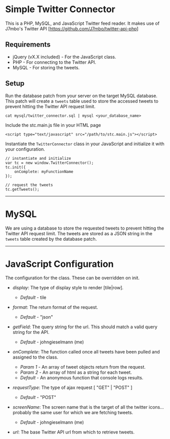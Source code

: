 # Simple Twitter Connector
This is a PHP, MySQL, and JavaScript Twitter feed reader. It makes use of
J7mbo's Twitter API [https://github.com/J7mbo/twitter-api-php]

## Requirements

- jQuery (vX.X included) - For the JavaScript class.
- PHP - For connecting to the Twitter API.
- MySQL - For storing the tweets.

## Setup

Run the database patch from your server on the target MySQL database. This
patch will create a `tweets` table used to store the accessed tweets to
prevent hitting the Twitter API request limit.
```
cat mysql/twitter_connector.sql | mysql <your_database_name>
```

Include the stc.main.js file in your HTML page
```
<script type="text/javascript" src="/path/to/stc.main.js"></script>
```

Instantiate the `TwitterConnector` class in your JavaScript and initialize
it with your configuration.
```
// instantiate and initialize
var tc = new window.TwitterConnector();
tc.init({
    onComplete: myFunctionName
});

// request the tweets
tc.getTweets();
```

---

# MySQL

We are using a database to store the requested tweets to prevent hitting the
Twitter API request limit. The tweets are stored as a JSON string in the `tweets`
table created by the database patch.

---

# JavaScript Configuration

The configuration for the class. These can be overridden on init.

- *display*: The type of display style to render [tile|row].
    - *Default* - tile

- *format*: The return format of the request.
    - *Default* - "json"

- *getField*: The query string for the url. This should match a
    valid query string for the API.
    - *Default* - johngieselmann (me)

- *onComplete*: The function called once all tweets have been
    pulled and assigned to the class.
    - *Param 1* - An array of tweet objects return from the request.
    - *Param 2* - An array of html as a string for each tweet.
    - *Default* - An anonymous function that console logs results.

- *requestType*: The type of ajax request [ "GET" | "POST" ]
    - *Default* - "POST"

- *screenName*: The screen name that is the target of all the
    twitter icons... probably the same user for which we are
    fetching tweets.
    - *Default* - johngieselmann (me)

- *url*: The base Twitter API url from which to retrieve tweets.

